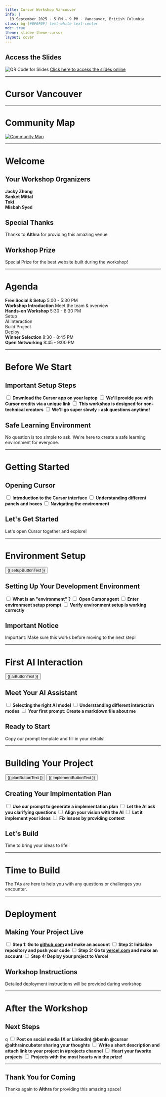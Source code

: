 ```yaml
---
title: Cursor Workshop Vancouver
info: |
  13 September 2025 · 5 PM – 9 PM · Vancouver, British Columbia
class: bg-[#0F0F0F] text-white text-center
mdc: true
theme: slidev-theme-cursor
layout: cover
---
```

<div class="flex flex-col items-center gap-4">
  <h2 class="text-2xl font-bold">Access the Slides</h2>
  <img src="./assets/slides_qr.png" alt="QR Code for Slides" class="mx-auto w-64 h-64 object-contain" />
     <a href="https://cursor-slidev.vercel.app/1" class="text-lg hover:underline">Click here to access the slides online</a>
</div>

---

<GlowBackground>
  <h1 class="text-6xl md:text-8xl font-bold tracking-tight text-white">Cursor Vancouver</h1>
</GlowBackground>

---

# Community Map

<a href="https://lu.ma/cursorcommunity/map" target="_blank">
  <img src="./assets/map.png" alt="Community Map" class="mx-auto my-auto" />
</a>

---

# Welcome

<div class="space-y-4">

## Your Workshop Organizers
<div class="grid grid-cols-4 gap-2 text-center text-sm">
  <div class="p-2 bg-white/10 rounded border border-white/20">
    <strong>Jacky Zhong</strong>
  </div>
  <div class="p-2 bg-white/10 rounded border border-white/20">
    <strong>Sanket Mittal</strong>
  </div>    
  <div class="p-2 bg-white/10 rounded border border-white/20">
    <strong>Toki</strong>
  </div>
  <div class="p-2 bg-white/10 rounded border border-white/20">
    <strong>Misbah Syed</strong>
  </div>
</div>

## Special Thanks
<div class="text-center p-3 bg-white/5 rounded-lg border border-white/10">
  <p>Thanks to <strong class="text-white">Althra</strong> for providing this amazing venue</p>
</div>

## Workshop Prize
<div class="text-center p-3 bg-white/5 rounded-lg border border-white/10">
  <p class="font-bold text-white">Special Prize for the best website built during the workshop!</p>
</div>

</div>

---

# Agenda

<div class="space-y-2">

<div class="p-2 bg-white/5 rounded border border-white/10">
  <div class="flex justify-between items-center">
    <strong>Free Social & Setup</strong>
    <span class="text-xs opacity-75">5:00 - 5:30 PM</span>
  </div>
</div>

<div class="p-2 bg-white/5 rounded border border-white/10">
  <div class="flex justify-between items-center">
    <strong>Workshop Introduction</strong>
    <span class="text-xs opacity-75">Meet the team & overview</span>
  </div>
</div>

<div class="p-2 bg-white/5 rounded border border-white/10">
  <div class="flex justify-between items-center mb-1">
    <strong>Hands-on Workshop</strong>
    <span class="text-xs opacity-75">5:30 - 8:30 PM</span>
  </div>
  <div class="grid grid-cols-4 gap-1 text-xs">
    <div class="p-1 bg-white/5 rounded text-center">Setup</div>
    <div class="p-1 bg-white/5 rounded text-center">AI Interaction</div>
    <div class="p-1 bg-white/5 rounded text-center">Build Project</div>
    <div class="p-1 bg-white/5 rounded text-center">Deploy</div>
  </div>
</div>

<div class="p-2 bg-white/5 rounded border border-white/10">
  <div class="flex justify-between items-center">
    <strong>Winner Selection</strong>
    <span class="text-xs opacity-75">8:30 - 8:45 PM</span>
  </div>
</div>

<div class="p-2 bg-white/5 rounded border border-white/10">
  <div class="flex justify-between items-center">
    <strong>Open Networking</strong>
    <span class="text-xs opacity-75">8:45 - 9:00 PM</span>
  </div>
</div>

</div>

---

# Before We Start

<div class="space-y-3">

## Important Setup Steps

<div class="space-y-2">
  <label class="flex items-center p-2 bg-white/5 rounded border border-white/10 cursor-pointer hover:bg-white/10 transition-colors">
    <input type="checkbox" class="w-4 h-4 mr-3 accent-white/70 bg-transparent border border-white/30 rounded focus:ring-1 focus:ring-white/50">
    <strong>Download the Cursor app on your laptop</strong>
  </label>
  
  <label class="flex items-center p-2 bg-white/5 rounded border border-white/10 cursor-pointer hover:bg-white/10 transition-colors">
    <input type="checkbox" class="w-4 h-4 mr-3 accent-white/70 bg-transparent border border-white/30 rounded focus:ring-1 focus:ring-white/50">
    <strong>We'll provide you with Cursor credits via a unique link</strong>
  </label>
  
  <label class="flex items-center p-2 bg-white/5 rounded border border-white/10 cursor-pointer hover:bg-white/10 transition-colors">
    <input type="checkbox" class="w-4 h-4 mr-3 accent-white/70 bg-transparent border border-white/30 rounded focus:ring-1 focus:ring-white/50">
    <strong>This workshop is designed for non-technical creators</strong>
  </label>
  
  <label class="flex items-center p-2 bg-white/5 rounded border border-white/10 cursor-pointer hover:bg-white/10 transition-colors">
    <input type="checkbox" class="w-4 h-4 mr-3 accent-white/70 bg-transparent border border-white/30 rounded focus:ring-1 focus:ring-white/50">
    <strong>We'll go super slowly - ask questions anytime!</strong>
  </label>
</div>

## Safe Learning Environment
<div class="p-3 bg-white/5 rounded-lg border border-white/10 text-center">
  <p class="text-sm">No question is too simple to ask. We're here to create a safe learning environment for everyone.</p>
</div>

</div>

---

# Getting Started

<div class="space-y-4">

## Opening Cursor

<div class="space-y-2">
  <label class="flex items-center p-2 bg-white/5 rounded border border-white/10 cursor-pointer hover:bg-white/10 transition-colors">
    <input type="checkbox" class="w-4 h-4 mr-3 accent-white/70 bg-transparent border border-white/30 rounded focus:ring-1 focus:ring-white/50">
    <strong>Introduction to the Cursor interface</strong>
  </label>
  
  <label class="flex items-center p-2 bg-white/5 rounded border border-white/10 cursor-pointer hover:bg-white/10 transition-colors">
    <input type="checkbox" class="w-4 h-4 mr-3 accent-white/70 bg-transparent border border-white/30 rounded focus:ring-1 focus:ring-white/50">
    <strong>Understanding different panels and boxes</strong>
  </label>
  
  <label class="flex items-center p-2 bg-white/5 rounded border border-white/10 cursor-pointer hover:bg-white/10 transition-colors">
    <input type="checkbox" class="w-4 h-4 mr-3 accent-white/70 bg-transparent border border-white/30 rounded focus:ring-1 focus:ring-white/50">
    <strong>Navigating the environment</strong>
  </label>
</div>

## Let's Get Started
<div class="p-4 bg-gradient-to-r from-blue-500/10 to-purple-500/10 rounded-lg border border-blue-500/20 text-center">
  <p class="text-lg font-bold text-blue-300">Let's open Cursor together and explore!</p>
</div>

</div>

---

# Environment Setup

<div class="absolute top-4 right-4">
  <button @click="copySetupPrompt()" class="px-3 py-1 bg-white/10 hover:bg-white/20 rounded border border-white/30 text-xs font-medium transition-colors">
    {{ setupButtonText }}
  </button>
</div>

<div class="space-y-4">

## Setting Up Your Development Environment

<div class="space-y-2">
  <label class="flex items-center p-2 bg-white/5 rounded border border-white/10 cursor-pointer hover:bg-white/10 transition-colors">
    <input type="checkbox" class="w-4 h-4 mr-3 accent-white/70 bg-transparent border border-white/30 rounded focus:ring-1 focus:ring-white/50">
    <strong>What is an "environment" ? </strong>
  </label>
  
  <label class="flex items-center p-2 bg-white/5 rounded border border-white/10 cursor-pointer hover:bg-white/10 transition-colors">
    <input type="checkbox" class="w-4 h-4 mr-3 accent-white/70 bg-transparent border border-white/30 rounded focus:ring-1 focus:ring-white/50">
    <strong>Open Cursor agent </strong>
  </label>
  
  <label class="flex items-center p-2 bg-white/5 rounded border border-white/10 cursor-pointer hover:bg-white/10 transition-colors">
    <input type="checkbox" class="w-4 h-4 mr-3 accent-white/70 bg-transparent border border-white/30 rounded focus:ring-1 focus:ring-white/50">
    <strong>Enter environment setup prompt</strong>
  </label>
  
  <label class="flex items-center p-2 bg-white/5 rounded border border-white/10 cursor-pointer hover:bg-white/10 transition-colors">
    <input type="checkbox" class="w-4 h-4 mr-3 accent-white/70 bg-transparent border border-white/30 rounded focus:ring-1 focus:ring-white/50">
    <strong>Verify environment setup is working correctly</strong>
  </label>
</div>

## Important Notice
<div class="p-4 bg-gradient-to-r from-red-500/10 to-orange-500/10 rounded-lg border border-red-500/20 text-center">
  <p class="text-lg font-bold text-red-300">Important: Make sure this works before moving to the next step!</p>
</div>

</div>

<script setup lang="ts">
import { ref } from 'vue'

const setupButtonText = ref('Copy Setup Prompt')

const copySetupPrompt = async () => {
  const setupPrompt = `You are my setup assistant.  
Help me set up a Next.js project with Tailwind CSS inside the current directory (do not create an extra subfolder).  

Steps:  
1. Initialize Next.js in the current folder using \`npx create-next-app@latest .\`  
   - Use \`.\` so everything is placed directly in the current directory.  
   - Do not create another nested folder.  
2. Install Tailwind CSS, PostCSS, and Autoprefixer.  
3. Configure \`tailwind.config.js\` and \`globals.css\`.  
4. Verify setup by showing me the exact command to run the dev server with Turbopack:  
   - \`npm run dev --turbo\` (instead of the default dev command).  
   - Confirm it runs locally at \`http://localhost:3000\`.  
5. Create a sample React component called \`CursorWorkshopTerminal\`:  
   - Styled to look like a simple terminal window using Tailwind classes.  
   - Include a header bar with 3 colored dots (red, yellow, green) to mimic a macOS terminal.  
   - Inside the terminal body, display a line like:  
     \`\`\`
     jacky@cursor:~$ Cursor Workshop
     \`\`\`  
   - Add a Tailwind-styled button below the terminal that says **"Run Command"**.  
   - When clicked, the button should append another line in the terminal like:  
     \`\`\`
     > Hello from Cursor!
     \`\`\`  
6. Import this component into the homepage so I can visually confirm Tailwind CSS and interactivity are working.`

  try {
    await navigator.clipboard.writeText(setupPrompt)
    setupButtonText.value = 'Copied!'
    setTimeout(() => {
      setupButtonText.value = 'Copy Setup Prompt'
    }, 1500)
  } catch (err) {
    console.error('Failed to copy: ', err)
  }
}
</script>

<!--
- explain what is an environment in simple non technical term

- make sure they are opening it in the agent mode, if doesnt work the shortcut is control option b on mac

- the prompt is 

You are my setup assistant.  
Help me set up a Next.js project with Tailwind CSS inside the current directory (do not create an extra subfolder).  

Steps:  
1. Initialize Next.js in the current folder using `npx create-next-app@latest .`  
   - Use `.` so everything is placed directly in the current directory.  
   - Do not create another nested folder.  
2. Install Tailwind CSS, PostCSS, and Autoprefixer.  
3. Configure `tailwind.config.js` and `globals.css`.  
4. Verify setup by showing me the exact command to run the dev server with Turbopack:  
   - `npm run dev --turbo` (instead of the default dev command).  
   - Confirm it runs locally at `http://localhost:3000`.  
5. Create a sample React component called `CursorWorkshopTerminal`:  
   - Styled to look like a simple terminal window using Tailwind classes.  
   - Include a header bar with 3 colored dots (red, yellow, green) to mimic a macOS terminal.  
   - Inside the terminal body, display a line like:  
     ```
     jacky@cursor:~$ Cursor Workshop
     ```  
   - Add a Tailwind-styled button below the terminal that says **“Run Command”**.  
   - When clicked, the button should append another line in the terminal like:  
     ```
     > Hello from Cursor!
     ```  
6. Import this component into the homepage so I can visually confirm Tailwind CSS and interactivity are working.  





- verification prompt is TBD
-->

---

# First AI Interaction

<div class="absolute top-4 right-4">
  <button @click="copyAIPrompt()" class="px-3 py-1 bg-white/10 hover:bg-white/20 rounded border border-white/30 text-xs font-medium transition-colors">
    {{ aiButtonText }}
  </button>
</div>

<div class="space-y-4">

## Meet Your AI Assistant

<div class="space-y-2">
  <label class="flex items-center p-2 bg-white/5 rounded border border-white/10 cursor-pointer hover:bg-white/10 transition-colors">
    <input type="checkbox" class="w-4 h-4 mr-3 accent-white/70 bg-transparent border border-white/30 rounded focus:ring-1 focus:ring-white/50">
    <strong>Selecting the right AI model</strong>
  </label>
  
  <label class="flex items-center p-2 bg-white/5 rounded border border-white/10 cursor-pointer hover:bg-white/10 transition-colors">
    <input type="checkbox" class="w-4 h-4 mr-3 accent-white/70 bg-transparent border border-white/30 rounded focus:ring-1 focus:ring-white/50">
    <strong>Understanding different interaction modes</strong>
  </label>
  
  <label class="flex items-center p-2 bg-white/5 rounded border border-white/10 cursor-pointer hover:bg-white/10 transition-colors">
    <input type="checkbox" class="w-4 h-4 mr-3 accent-white/70 bg-transparent border border-white/30 rounded focus:ring-1 focus:ring-white/50">
    <strong>Your first prompt: Create a markdown file about me</strong>
  </label>
</div>

## Ready to Start
<div class="p-4 bg-gradient-to-r from-green-500/10 to-teal-500/10 rounded-lg border border-green-500/20 text-center">
  <p class="text-lg font-bold text-green-300">Copy our prompt template and fill in your details!</p>
</div>

</div>

<script setup lang="ts">
import { ref } from 'vue'

const aiButtonText = ref('Copy AI Prompt')

const copyAIPrompt = async () => {
  const aiPrompt = `You are my AI assistant.  
Your task is to create a complete **markdown file** (\`about.md\`) about me for my personal portfolio website.  
The output must be valid markdown and nothing else.  

Here is the information to include (I will fill in the brackets):  

- **Name**: [Your Full Name]  
- **What I Do**: [Your profession, studies, or main role]  
- **What I Like**: [Your hobbies, passions, interests]  
- **People Who Inspire Me**: [Names of individuals, role models, or communities]  
- **Visual Style I Prefer**: [Minimalist, modern, playful, dark theme, colorful, etc.]  
- **Other Notes**: [Any extra detail you want highlighted, e.g., favorite quote, personal mission, fun fact]`

  try {
    await navigator.clipboard.writeText(aiPrompt)
    aiButtonText.value = 'Copied!'
    setTimeout(() => {
      aiButtonText.value = 'Copy AI Prompt'
    }, 1500)
  } catch (err) {
    console.error('Failed to copy: ', err)
  }
}
</script>

<!--
- recommand claude sonnet 4 or claude sonnet 4 thinking

- tab, chat, agent, recommand using agent the entire time 

- prompt 

You are my AI assistant.  
Your task is to create a complete **markdown file** (`about.md`) about me for my personal portfolio website.  
The output must be valid markdown and nothing else.  

Here is the information to include (I will fill in the brackets):  

- **Name**: [Your Full Name]  
- **What I Do**: [Your profession, studies, or main role]  
- **What I Like**: [Your hobbies, passions, interests]  
- **People Who Inspire Me**: [Names of individuals, role models, or communities]  
- **Visual Style I Prefer**: [Minimalist, modern, playful, dark theme, colorful, etc.]  
- **Other Notes**: [Any extra detail you want highlighted, e.g., favorite quote, personal mission, fun fact]
-->

---

# Building Your Project

<div class="absolute top-4 right-4 space-y-1">
  <button @click="copyPlanPrompt()" class="block w-full px-3 py-1 bg-white/10 hover:bg-white/20 rounded border border-white/30 text-xs font-medium transition-colors">
    {{ planButtonText }}
  </button>
  <button @click="copyImplementPrompt()" class="block w-full px-3 py-1 bg-white/10 hover:bg-white/20 rounded border border-white/30 text-xs font-medium transition-colors">
    {{ implementButtonText }}
  </button>
</div>

<div class="space-y-4">

## Creating Your Implmentation Plan

<div class="space-y-2">
  <label class="flex items-center p-2 bg-white/5 rounded border border-white/10 cursor-pointer hover:bg-white/10 transition-colors">
    <input type="checkbox" class="w-4 h-4 mr-3 accent-white/70 bg-transparent border border-white/30 rounded focus:ring-1 focus:ring-white/50">
    <strong>Use our prompt to generate a implementation plan</strong>
  </label>
  
  <label class="flex items-center p-2 bg-white/5 rounded border border-white/10 cursor-pointer hover:bg-white/10 transition-colors">
    <input type="checkbox" class="w-4 h-4 mr-3 accent-white/70 bg-transparent border border-white/30 rounded focus:ring-1 focus:ring-white/50">
    <strong>Let the AI ask you clarifying questions</strong>
  </label>
  
  <label class="flex items-center p-2 bg-white/5 rounded border border-white/10 cursor-pointer hover:bg-white/10 transition-colors">
    <input type="checkbox" class="w-4 h-4 mr-3 accent-white/70 bg-transparent border border-white/30 rounded focus:ring-1 focus:ring-white/50">
    <strong>Align your vision with the AI</strong>
  </label>
  
  <label class="flex items-center p-2 bg-white/5 rounded border border-white/10 cursor-pointer hover:bg-white/10 transition-colors">
    <input type="checkbox" class="w-4 h-4 mr-3 accent-white/70 bg-transparent border border-white/30 rounded focus:ring-1 focus:ring-white/50">
    <strong>Let it implement your ideas</strong>
  </label>
  
  <label class="flex items-center p-2 bg-white/5 rounded border border-white/10 cursor-pointer hover:bg-white/10 transition-colors">
    <input type="checkbox" class="w-4 h-4 mr-3 accent-white/70 bg-transparent border border-white/30 rounded focus:ring-1 focus:ring-white/50">
    <strong>Fix issues by providing context</strong>
  </label>
</div>

## Let's Build
<div class="p-4 bg-gradient-to-r from-purple-500/10 to-pink-500/10 rounded-lg border border-purple-500/20 text-center">
  <p class="text-lg font-bold text-purple-300">Time to bring your ideas to life!</p>
</div>

</div>

<script setup lang="ts">
import { ref } from 'vue'

const planButtonText = ref('Copy Plan Prompt')
const implementButtonText = ref('Copy Implement Prompt')

const copyPlanPrompt = async () => {
  const planPrompt = `You are my AI assistant.  
Your task is to generate a **comprehensive MVP Implementation Plan** for my personal portfolio website.  
The output must be structured, professional, and written in **markdown**.  

Before drafting the plan, **first examine the current project/tech stack in this workspace** and summarize findings in 5–8 bullets:  
- Read \`package.json\` (dependencies/scripts), \`next.config.*\`, \`tailwind.config.*\`, \`tsconfig.json\`, \`postcss.config.*\`, and the \`app/\` or \`pages/\` structure.  
- Note framework/version (Next.js), language (TS/JS), styling (Tailwind), UI libs, linting, build/dev scripts, and deploy tooling.  
- Call out gaps/constraints relevant to a **one-page site with no backend**.  

**Project constraints**  
- **Single-page website (one route: \`/\`)**.  
- **No backend capability**: no API routes, no server actions, no DB/auth; static assets only. Client-side interactivity is OK.  
- **Do not consider project timeline, target audience, deployment, or analytics** — they are out of scope.  

**Formatting instructions**  
1. Start with a **Tech Stack Audit** section based on your examination.  
2. Then write the MVP Implementation Plan with the following sections:  
   - **Project Overview** (short summary of MVP goal)  
   - **Core Features** (must-have sections & interactions for MVP)  
   - **Implementation Steps** (step-by-step dev tasks in order of execution)  
   - **Architecture & File Structure** (recommended folder/component layout)  
   - **Styling & Design Guidelines** (Tailwind conventions, theming, typography, colors)  
   - **Interactivity** (smooth scrolling, animations, dark/light toggle, terminal component)  
   - **Content Management** (hardcoded in components for MVP; markdown optional later)  
3. Use clear markdown headings (\`#\`, \`##\`, \`###\`) and concise bullet points.  

**Before you do anything, first ask any clarifying questions so that you can do this task better.**`

  try {
    await navigator.clipboard.writeText(planPrompt)
    planButtonText.value = 'Copied!'
    setTimeout(() => {
      planButtonText.value = 'Copy Plan Prompt'
    }, 1500)
  } catch (err) {
    console.error('Failed to copy: ', err)
  }
}

const copyImplementPrompt = async () => {
  const implementPrompt = `You are my AI assistant.  
Your task is to **implement the MVP Implementation Plan** for my personal portfolio website inside this project.  

The final deliverable should be a **fully implemented, build-verified MVP portfolio website** in this project.  
Use \`npm run build\` to verify the implementation.`

  try {
    await navigator.clipboard.writeText(implementPrompt)
    implementButtonText.value = 'Copied!'
    setTimeout(() => {
      implementButtonText.value = 'Copy Implement Prompt'
    }, 1500)
  } catch (err) {
    console.error('Failed to copy: ', err)
  }
}
</script>

<!--
Prompt

You are my AI assistant.  
Your task is to generate a **comprehensive MVP Implementation Plan** for my personal portfolio website.  
The output must be structured, professional, and written in **markdown**.  

Before drafting the plan, **first examine the current project/tech stack in this workspace** and summarize findings in 5–8 bullets:  
- Read `package.json` (dependencies/scripts), `next.config.*`, `tailwind.config.*`, `tsconfig.json`, `postcss.config.*`, and the `app/` or `pages/` structure.  
- Note framework/version (Next.js), language (TS/JS), styling (Tailwind), UI libs, linting, build/dev scripts, and deploy tooling.  
- Call out gaps/constraints relevant to a **one-page site with no backend**.  

**Project constraints**  
- **Single-page website (one route: `/`)**.  
- **No backend capability**: no API routes, no server actions, no DB/auth; static assets only. Client-side interactivity is OK.  
- **Do not consider project timeline, target audience, deployment, or analytics** — they are out of scope.  

**Formatting instructions**  
1. Start with a **Tech Stack Audit** section based on your examination.  
2. Then write the MVP Implementation Plan with the following sections:  
   - **Project Overview** (short summary of MVP goal)  
   - **Core Features** (must-have sections & interactions for MVP)  
   - **Implementation Steps** (step-by-step dev tasks in order of execution)  
   - **Architecture & File Structure** (recommended folder/component layout)  
   - **Styling & Design Guidelines** (Tailwind conventions, theming, typography, colors)  
   - **Interactivity** (smooth scrolling, animations, dark/light toggle, terminal component)  
   - **Content Management** (hardcoded in components for MVP; markdown optional later)  
3. Use clear markdown headings (`#`, `##`, `###`) and concise bullet points.  

**Before you do anything, first ask any clarifying questions so that you can do this task better.**  



Prompt for Implement 

You are my AI assistant.  
Your task is to **implement the MVP Implementation Plan** for my personal portfolio website inside this project.  

The final deliverable should be a **fully implemented, build-verified MVP portfolio website** in this project.  
Use `npm run build` to verify the implementation.
-->

---


<div class="flex flex-col items-center justify-center h-full space-y-8">
  <h1 class="text-5xl font-light text-center tracking-wide">Time to Build</h1>
  <div class="w-24 h-0.5 bg-gradient-to-r from-transparent via-white/50 to-transparent"></div>
  
  <p class="text-lg text-center opacity-75 max-w-md">
    The TAs are here to help you with any questions or challenges you encounter.
  </p>
</div>

---

# Deployment

<div class="space-y-4">

## Making Your Project Live

<div class="space-y-2">
  <label class="flex items-center p-2 bg-white/5 rounded border border-white/10 cursor-pointer hover:bg-white/10 transition-colors">
    <input type="checkbox" class="w-4 h-4 mr-3 accent-white/70 bg-transparent border border-white/30 rounded focus:ring-1 focus:ring-white/50">
    <strong>Step 1: Go to <a href="https://github.com/"target="_blank">github.com</a> and make an account</strong>
  </label>
  
  <label class="flex items-center p-2 bg-white/5 rounded border border-white/10 cursor-pointer hover:bg-white/10 transition-colors">
    <input type="checkbox" class="w-4 h-4 mr-3 accent-white/70 bg-transparent border border-white/30 rounded focus:ring-1 focus:ring-white/50">
    <strong>Step 2: Initialize repository and push your code</strong>
  </label>
  
  <label class="flex items-center p-2 bg-white/5 rounded border border-white/10 cursor-pointer hover:bg-white/10 transition-colors">
    <input type="checkbox" class="w-4 h-4 mr-3 accent-white/70 bg-transparent border border-white/30 rounded focus:ring-1 focus:ring-white/50">
    <strong>Step 3: Go to <a href="https://vercel.com/"target="_blank">vercel.com</a> and make an account</strong>
  </label>
  
  <label class="flex items-center p-2 bg-white/5 rounded border border-white/10 cursor-pointer hover:bg-white/10 transition-colors">
    <input type="checkbox" class="w-4 h-4 mr-3 accent-white/70 bg-transparent border border-white/30 rounded focus:ring-1 focus:ring-white/50">
    <strong>Step 4: Deploy your project to Vercel</strong>
  </label>
</div>

## Workshop Instructions
<div class="p-4 bg-gradient-to-r from-cyan-500/10 to-blue-500/10 rounded-lg border border-cyan-500/20 text-center">
  <p class="text-lg font-bold text-cyan-300">Detailed deployment instructions will be provided during workshop</p>
</div>

</div>

---

# After the Workshop

<div class="space-y-4">

## Next Steps

<div class="space-y-2">
q
  
  <label class="flex items-center p-2 bg-white/5 rounded border border-white/10 cursor-pointer hover:bg-white/10 transition-colors">
    <input type="checkbox" class="w-4 h-4 mr-3 accent-white/70 bg-transparent border border-white/30 rounded focus:ring-1 focus:ring-white/50">
    <strong>Post on social media (X or LinkedIn) @benln @cursor @althraincubator sharing your thoughts</strong>
  </label>
  
  <label class="flex items-center p-2 bg-white/5 rounded border border-white/10 cursor-pointer hover:bg-white/10 transition-colors">
    <input type="checkbox" class="w-4 h-4 mr-3 accent-white/70 bg-transparent border border-white/30 rounded focus:ring-1 focus:ring-white/50">
    <strong>Write a short description and attach link to your project in #projects channel</strong>
  </label>
  
  <label class="flex items-center p-2 bg-white/5 rounded border border-white/10 cursor-pointer hover:bg-white/10 transition-colors">
    <input type="checkbox" class="w-4 h-4 mr-3 accent-white/70 bg-transparent border border-white/30 rounded focus:ring-1 focus:ring-white/50">
    <strong>Heart your favorite projects</strong>
  </label>
  
  <label class="flex items-center p-2 bg-white/5 rounded border border-white/10 cursor-pointer hover:bg-white/10 transition-colors">
    <input type="checkbox" class="w-4 h-4 mr-3 accent-white/70 bg-transparent border border-white/30 rounded focus:ring-1 focus:ring-white/50">
    <strong>Projects with the most hearts win the prize!</strong>
  </label>
</div>

</div>


---

<div class="flex flex-col items-center justify-center h-full space-y-6">
  <h2 class="text-4xl font-light text-center tracking-wide">Thank You for Coming</h2>
  <div class="w-32 h-0.5 bg-gradient-to-r from-transparent via-white/50 to-transparent"></div>
  
  <p class="text-lg text-center opacity-75 max-w-lg">
    Thanks again to <strong class="text-white">Althra</strong> for providing this amazing space!
  </p>
</div>
